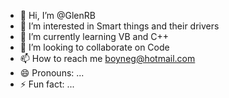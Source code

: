 - 👋 Hi, I’m @GlenRB
- 👀 I’m interested in Smart things and their drivers
- 🌱 I’m currently learning VB and C++
- 💞️ I’m looking to collaborate on Code
- 📫 How to reach me boyneg@hotmail.com
- 😄 Pronouns: ...
- ⚡ Fun fact: ...

<!---
GlenRB/GlenRB is a ✨ special ✨ repository because its `README.md` (this file) appears on your GitHub profile.
You can click the Preview link to take a look at your changes.
--->
